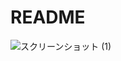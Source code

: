 # README

![スクリーンショット (1)](https://user-images.githubusercontent.com/50996376/67035370-83113280-f154-11e9-9106-2ff14cbc3abf.png)
